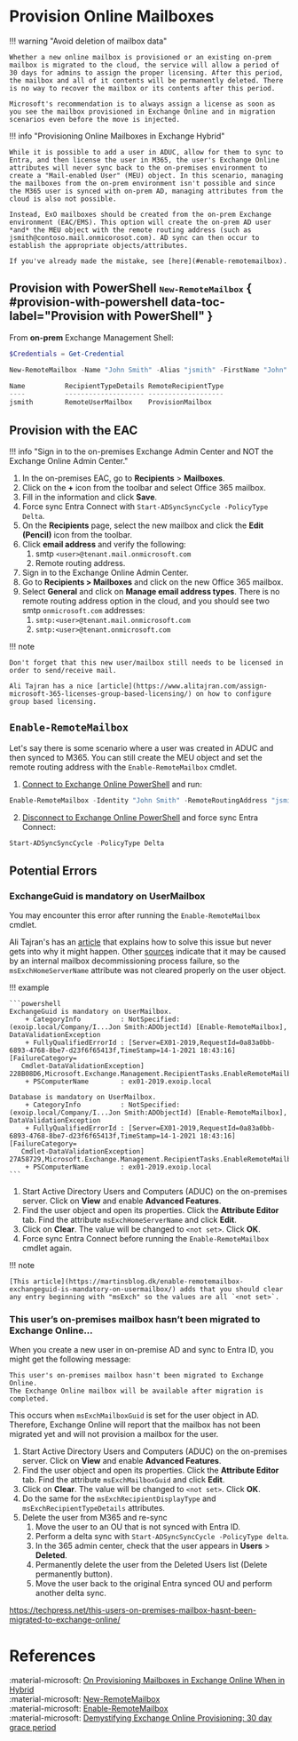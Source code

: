 # Provision Online Mailboxes

!!! warning "Avoid deletion of mailbox data"

    Whether a new online mailbox is provisioned or an existing on-prem mailbox is migrated to the cloud, the service will allow a period of 30 days for admins to assign the proper licensing. After this period, the mailbox and all of it contents will be permanently deleted. There is no way to recover the mailbox or its contents after this period.
    
    Microsoft's recommendation is to always assign a license as soon as you see the mailbox provisioned in Exchange Online and in migration scenarios even before the move is injected.

!!! info "Provisioning Online Mailboxes in Exchange Hybrid"

    While it is possible to add a user in ADUC, allow for them to sync to Entra, and then license the user in M365, the user's Exchange Online attributes will never sync back to the on-premises environment to create a "Mail-enabled User" (MEU) object. In this scenario, managing the mailboxes from the on-prem environment isn't possible and since the M365 user is synced with on-prem AD, managing attributes from the cloud is also not possible. 

    Instead, ExO mailboxes should be created from the on-prem Exchange environment (EAC/EMS). This option will create the on-prem AD user *and* the MEU object with the remote routing address (such as jsmith@contoso.mail.onmicorosot.com). AD sync can then occur to establish the appropriate objects/attributes.

    If you've already made the mistake, see [here](#enable-remotemailbox). 

## Provision with PowerShell <small>`New-RemoteMailbox`</small> { #provision-with-powershell data-toc-label="Provision with PowerShell" }

From **on-prem** Exchange Management Shell:

```powershell title="1. Set a password for the new user"
$Credentials = Get-Credential
```

```powershell title="2. Provision the mailbox with New-RemoteMailbox"
New-RemoteMailbox -Name "John Smith" -Alias "jsmith" -FirstName "John" -LastName "Smith" -UserPrincipalName "jsmith@nep.com" -RemoteRoutingAddress "jsmith@nep.mail.onmicrosoft.com" -Password $Credentials.Password
```

```powershell title="3. Inspect the output"
Name          RecipientTypeDetails RemoteRecipientType
----          -------------------- -------------------
jsmith        RemoteUserMailbox    ProvisionMailbox
```

## Provision with the EAC

!!! info "Sign in to the on-premises Exchange Admin Center and NOT the Exchange Online Admin Center."

1. In the on-premises EAC, go to **Recipients** > **Mailboxes**.
2. Click on the **+** icon from the toolbar and select Office 365 mailbox.
3. Fill in the information and click **Save**.
4. Force sync Entra Connect with `Start-ADSyncSyncCycle -PolicyType Delta`.
5. On the **Recipients** page, select the new mailbox and click the **Edit (Pencil)** icon from the toolbar.
6. Click **email address** and verify the following:
    1. smtp `<user>@tenant.mail.onmicrosoft.com`
    2. Remote routing address.
7. Sign in to the Exchange Online Admin Center.
8. Go to **Recipients > Mailboxes** and click on the new Office 365 mailbox.
9. Select **General** and click on **Manage email address types**. There is no remote routing address option in the cloud, and you should see two smtp `onmicrosoft.com` addresses:
    1. `smtp:<user>@tenant.mail.onmicrosoft.com`
    2. `smtp:<user>@tenant.onmicrosoft.com`

!!! note

    Don't forget that this new user/mailbox still needs to be licensed in order to send/receive mail. 
    
    Ali Tajran has a nice [article](https://www.alitajran.com/assign-microsoft-365-licenses-group-based-licensing/) on how to configure group based licensing.

## `Enable-RemoteMailbox`

Let's say there is some scenario where a user was created in ADUC and then synced to M365. You can still create the MEU object and set the remote routing address with the `Enable-RemoteMailbox` cmdlet.

1. [Connect to Exchange Online PowerShell](exo-powershell.md#usage) and run:<br>

```powershell
Enable-RemoteMailbox -Identity "John Smith" -RemoteRoutingAddress "jsmith@nep.mail.onmicrosoft.com" -Alias "jsmith" -DisplayName "John Smith"
```
2. [Disconnect to Exchange Online PowerShell](exo-powershell.md#usage) and force sync Entra Connect:<br>
```powershell
Start-ADSyncSyncCycle -PolicyType Delta
```

## Potential Errors 

### ExchangeGuid is mandatory on UserMailbox

You may encounter this error after running the `Enable-RemoteMailbox` cmdlet.

Ali Tajran's has an [article](https://www.alitajran.com/enable-remotemailbox-exchangeguid-is-mandatory-on-usermailbox/) that explains how to solve this issue but never gets into why it might happen. Other [sources](https://www.mistercloudtech.com/2017/02/06/fixing-the-exchangeguid-is-mandatory-on-usermailbox-issue/) indicate that it may be caused by an internal mailbox decommissioning process failure, so the `msExchHomeServerName` attribute was not cleared properly on the user object.

!!! example

    ```powershell
    ExchangeGuid is mandatory on UserMailbox.
        + CategoryInfo          : NotSpecified: (exoip.local/Company/I...Jon Smith:ADObjectId) [Enable-RemoteMailbox], DataValidationException
        + FullyQualifiedErrorId : [Server=EX01-2019,RequestId=0a83a0bb-6893-4768-8be7-d23f6f65413f,TimeStamp=14-1-2021 18:43:16] [FailureCategory=
       Cmdlet-DataValidationException] 228B08D6,Microsoft.Exchange.Management.RecipientTasks.EnableRemoteMailbox
        + PSComputerName        : ex01-2019.exoip.local

    Database is mandatory on UserMailbox.
        + CategoryInfo          : NotSpecified: (exoip.local/Company/I...Jon Smith:ADObjectId) [Enable-RemoteMailbox], DataValidationException
        + FullyQualifiedErrorId : [Server=EX01-2019,RequestId=0a83a0bb-6893-4768-8be7-d23f6f65413f,TimeStamp=14-1-2021 18:43:16] [FailureCategory=
       Cmdlet-DataValidationException] 27A58729,Microsoft.Exchange.Management.RecipientTasks.EnableRemoteMailbox
        + PSComputerName        : ex01-2019.exoip.local
    ```

1. Start Active Directory Users and Computers (ADUC) on the on-premises server. Click on **View** and enable **Advanced Features**.
2. Find the user object and open its properties. Click the **Attribute Editor** tab. Find the attribute `msExchHomeServerName` and click **Edit**.
3. Click on **Clear**. The value will be changed to `<not set>`. Click **OK**.
4. Force sync Entra Connect before running the `Enable-RemoteMailbox` cmdlet again.

!!! note

    [This article](https://martinsblog.dk/enable-remotemailbox-exchangeguid-is-mandatory-on-usermailbox/) adds that you should clear any entry beginning with "msExch" so the values are all `<not set>`.

### This user’s on-premises mailbox hasn’t been migrated to Exchange Online...

When you create a new user in on-premise AD and sync to Entra ID, you might get the following message:

```
This user's on-premises mailbox hasn't been migrated to Exchange Online. 
The Exchange Online mailbox will be available after migration is completed.
```

This occurs when `msExchMailboxGuid` is set for the user object in AD. Therefore, Exchange Online will report that the mailbox has not been migrated yet and will not provision a mailbox for the user.

1. Start Active Directory Users and Computers (ADUC) on the on-premises server. Click on **View** and enable **Advanced Features**.
2. Find the user object and open its properties. Click the **Attribute Editor** tab. Find the attribute `msExchMailboxGuid` and click **Edit**.
3. Click on **Clear**. The value will be changed to `<not set>`. Click **OK**.
4. Do the same for the `msExchRecipientDisplayType` and `msExchRecipientTypeDetails` attributes.
5. Delete the user from M365 and re-sync
    1. Move the user to an OU that is not synced with Entra ID.
    2. Perform a delta sync with `Start-ADSyncSyncCycle -PolicyType delta`.
    3. In the 365 admin center, check that the user appears in **Users** > **Deleted**.
    4. Permanently delete the user from the Deleted Users list (Delete permanently button).
    5. Move the user back to the original Entra synced OU and perform another delta sync.

<https://techpress.net/this-users-on-premises-mailbox-hasnt-been-migrated-to-exchange-online/>

# References

:material-microsoft: [On Provisioning Mailboxes in Exchange Online When in Hybrid](https://techcommunity.microsoft.com/blog/exchange/on-provisioning-mailboxes-in-exchange-online-when-in-hybrid/1406335)<br>
:material-microsoft: [New-RemoteMailbox](https://learn.microsoft.com/en-us/powershell/module/exchange/new-remotemailbox?view=exchange-ps)<br>
:material-microsoft: [Enable-RemoteMailbox](https://learn.microsoft.com/en-us/powershell/module/exchange/enable-remotemailbox?view=exchange-ps)<br>
:material-microsoft: [Demystifying Exchange Online Provisioning: 30 day grace period](https://techcommunity.microsoft.com/blog/exchange/demystifying-exchange-online-provisioning-architecture-exchange-object-types-and/4204206)